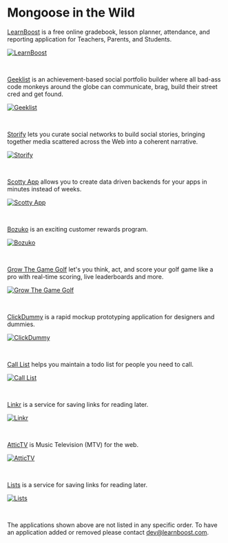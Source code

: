 
Mongoose in the Wild
====================

[LearnBoost](https://www.learnboost.com) is a free online gradebook, lesson planner, attendance, and reporting application for Teachers, Parents, and Students.

[![LearnBoost](/images/apps/learnboost.png)](https://www.learnboost.com)

<br>

[Geeklist](http://geekli.st) is an achievement-based social portfolio builder where all bad-ass code monkeys around the globe can communicate, brag, build their street cred and get found.

[![Geeklist](/images/apps/geeklist.png)](http://geekli.st)

<br>

[Storify](http://storify.com/) lets you curate social networks to build social stories, bringing together media scattered across the Web into a coherent narrative.

[![Storify](/images/apps/storify.png)](http://storify.com/)

<br>

[Scotty App](http://scottyapp.com) allows you to create data driven backends for your apps in minutes instead of weeks.

[![Scotty App](/images/apps/scotty.png)](http://scottyapp.com)

<br>

[Bozuko](https://bozuko.com) is an exciting customer rewards program.

[![Bozuko](/images/apps/bozuko.png)](https://bozuko.com)

<br>

[Grow The Game Golf](http://home.gtggolf.com) let's you think, act, and score your golf game like a pro with real-time scoring, live leaderboards and more.

[![Grow The Game Golf](/images/apps/gtggolf.png)](http://home.gtggolf.com)

<br>

[ClickDummy](https://clickdummy.com) is a rapid mockup prototyping application for designers and dummies.

[![ClickDummy](/images/apps/clickdummy.png)](https://clickdummy.com)

<br>

[Call List](http://calllistapp.com) helps you maintain a todo list for people you need to call.

[![Call List](/images/apps/calllist.png)](http://calllistapp.com)

<br>

[Linkr](http://linkr.cc) is a service for saving links for reading later.

[![Linkr](/images/apps/linkr.png)](http://linkr.cc)

<br>

[AtticTV](http://www.attictv.com/) is Music Television (MTV) for the web.

[![AtticTV](/images/apps/attictv.png)](http://www.attictv.com/)

<br>

[Lists](http://apps.newleafdigital.com/lists) is a service for saving links for reading later.

[![Lists](/images/apps/lists.png)](http://apps.newleafdigital.com/lists)

<br>

The applications shown above are not listed in any specific order. To have an application added or removed please contact [dev@learnboost.com](mailto:dev@learnboost.com).
